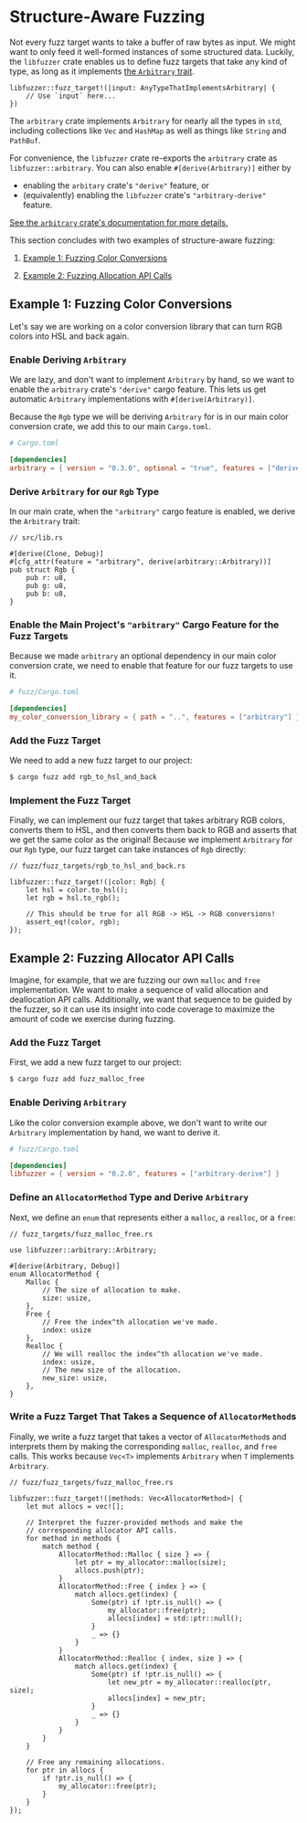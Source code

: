 # Structure-Aware Fuzzing

Not every fuzz target wants to take a buffer of raw bytes as input. We might
want to only feed it well-formed instances of some structured data. Luckily, the
`libfuzzer` crate enables us to define fuzz targets that take any kind of type,
as long as it implements [the `Arbitrary` trait][arbitrary-trait].

```rust,ignore
libfuzzer::fuzz_target!(|input: AnyTypeThatImplementsArbitrary| {
    // Use `input` here...
})
```

The `arbitrary` crate implements `Arbitrary` for nearly all the types in `std`,
including collections like `Vec` and `HashMap` as well as things like `String`
and `PathBuf`.

For convenience, the `libfuzzer` crate re-exports the `arbitrary` crate as
`libfuzzer::arbitrary`. You can also enable `#[derive(Arbitrary)]` either by

* enabling the `arbitary` crate's `"derive"` feature, or
* (equivalently) enabling the `libfuzzer` crate's `"arbitrary-derive"` feature.

[See the `arbitrary` crate's documentation for more details.](https://docs.rs/arbitrary)

This section concludes with two examples of structure-aware fuzzing:

1. [Example 1: Fuzzing Color Conversions](#example-1-fuzzing-color-conversions)

2. [Example 2: Fuzzing Allocation API Calls](#example-2-fuzzing-allocator-api-calls)

## Example 1: Fuzzing Color Conversions

Let's say we are working on a color conversion library that can turn RGB colors
into HSL and back again.

### Enable Deriving `Arbitrary`

We are lazy, and don't want to implement `Arbitrary` by hand, so we want to
enable the `arbitrary` crate's `"derive"` cargo feature. This lets us get
automatic `Arbitrary` implementations with `#[derive(Arbitrary)]`.

Because the `Rgb` type we will be deriving `Arbitrary` for is in our main color
conversion crate, we add this to our main `Cargo.toml`.

```toml
# Cargo.toml

[dependencies]
arbitrary = { version = "0.3.0", optional = "true", features = ["derive"] }
```

### Derive `Arbitrary` for our `Rgb` Type

In our main crate, when the `"arbitrary"` cargo feature is enabled, we derive
the `Arbitrary` trait:

```rust,ignore
// src/lib.rs

#[derive(Clone, Debug)]
#[cfg_attr(feature = "arbitrary", derive(arbitrary::Arbitrary))]
pub struct Rgb {
    pub r: u8,
    pub g: u8,
    pub b: u8,
}
```

### Enable the Main Project's `"arbitrary"` Cargo Feature for the Fuzz Targets

Because we made `arbitrary` an optional dependency in our main color conversion
crate, we need to enable that feature for our fuzz targets to use it.

```toml
# fuzz/Cargo.toml

[dependencies]
my_color_conversion_library = { path = "..", features = ["arbitrary"] }
```

### Add the Fuzz Target

We need to add a new fuzz target to our project:

```sh
$ cargo fuzz add rgb_to_hsl_and_back
```

### Implement the Fuzz Target

Finally, we can implement our fuzz target that takes arbitrary RGB colors,
converts them to HSL, and then converts them back to RGB and asserts that we get
the same color as the original! Because we implement `Arbitrary` for our `Rgb`
type, our fuzz target can take instances of `Rgb` directly:

```rust,ignore
// fuzz/fuzz_targets/rgb_to_hsl_and_back.rs

libfuzzer::fuzz_target!(|color: Rgb| {
    let hsl = color.to_hsl();
    let rgb = hsl.to_rgb();

    // This should be true for all RGB -> HSL -> RGB conversions!
    assert_eq!(color, rgb);
});
```

## Example 2: Fuzzing Allocator API Calls

Imagine, for example, that we are fuzzing our own `malloc` and `free`
implementation. We want to make a sequence of valid allocation and deallocation
API calls. Additionally, we want that sequence to be guided by the fuzzer, so it
can use its insight into code coverage to maximize the amount of code we
exercise during fuzzing.

### Add the Fuzz Target

First, we add a new fuzz target to our project:

```sh
$ cargo fuzz add fuzz_malloc_free
```

### Enable Deriving `Arbitrary`

Like the color conversion example above, we don't want to write our `Arbitrary`
implementation by hand, we want to derive it.

```toml
# fuzz/Cargo.toml

[dependencies]
libfuzzer = { version = "0.2.0", features = ["arbitrary-derive"] }
```

### Define an `AllocatorMethod` Type and Derive `Arbitrary`

Next, we define an `enum` that represents either a `malloc`, a `realloc`, or a
`free`:

```rust,ignore
// fuzz_targets/fuzz_malloc_free.rs

use libfuzzer::arbitrary::Arbitrary;

#[derive(Arbitrary, Debug)]
enum AllocatorMethod {
    Malloc {
        // The size of allocation to make.
        size: usize,
    },
    Free {
        // Free the index^th allocation we've made.
        index: usize
    },
    Realloc {
        // We will realloc the index^th allocation we've made.
        index: usize,
        // The new size of the allocation.
        new_size: usize,
    },
}
```

### Write a Fuzz Target That Takes a Sequence of `AllocatorMethod`s

Finally, we write a fuzz target that takes a vector of `AllocatorMethod`s and
interprets them by making the corresponding `malloc`, `realloc`, and `free`
calls. This works because `Vec<T>` implements `Arbitrary` when `T` implements
`Arbitrary`.

```rust,ignore
// fuzz/fuzz_targets/fuzz_malloc_free.rs

libfuzzer::fuzz_target!(|methods: Vec<AllocatorMethod>| {
    let mut allocs = vec![];

    // Interpret the fuzzer-provided methods and make the
    // corresponding allocator API calls.
    for method in methods {
        match method {
            AllocatorMethod::Malloc { size } => {
                let ptr = my_allocator::malloc(size);
                allocs.push(ptr);
            }
            AllocatorMethod::Free { index } => {
                match allocs.get(index) {
                    Some(ptr) if !ptr.is_null() => {
                        my_allocator::free(ptr);
                        allocs[index] = std::ptr::null();
                    }
                    _ => {}
                }
            }
            AllocatorMethod::Realloc { index, size } => {
                match allocs.get(index) {
                    Some(ptr) if !ptr.is_null() => {
                        let new_ptr = my_allocator::realloc(ptr, size);
                        allocs[index] = new_ptr;
                    }
                    _ => {}
                }
            }
        }
    }

    // Free any remaining allocations.
    for ptr in allocs {
        if !ptr.is_null() => {
            my_allocator::free(ptr);
        }
    }
});
```

[arbitrary-trait]: https://docs.rs/arbitrary/*/arbitrary/trait.Arbitrary.html

